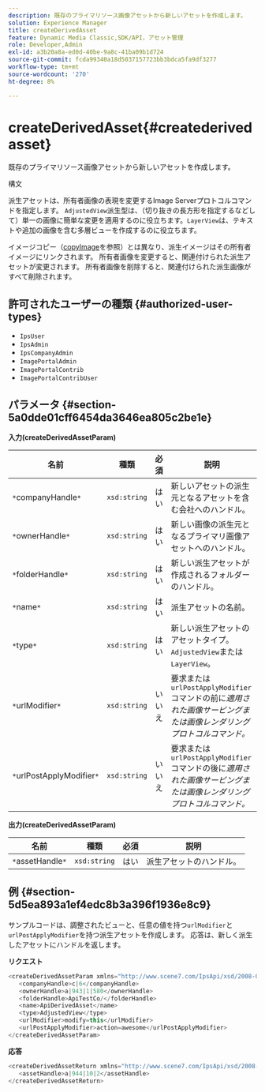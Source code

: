 ```yaml
---
description: 既存のプライマリソース画像アセットから新しいアセットを作成します。
solution: Experience Manager
title: createDerivedAsset
feature: Dynamic Media Classic,SDK/API，アセット管理
role: Developer,Admin
exl-id: a3b20a8a-ed0d-40be-9a8c-41ba09b1d724
source-git-commit: fcda99340a18d5037157723bb3bdca5fa9df3277
workflow-type: tm+mt
source-wordcount: '270'
ht-degree: 8%

---
```


# createDerivedAsset{#createderivedasset}

既存のプライマリソース画像アセットから新しいアセットを作成します。

構文

<!--<a id="section_FE43FF204ED644C2AC901AF45982E942"></a>-->

派生アセットは、所有者画像の表現を変更するImage Serverプロトコルコマンドを指定します。 `AdjustedView`派生型は、（切り抜きの長方形を指定するなどして）単一の画像に簡単な変更を適用するのに役立ちます。`LayerView`は、テキストや追加の画像を含む多層ビューを作成するのに役立ちます。

イメージコピー（[copyImage](../../../operations/c-operations-intro/c-methods/r-copy-image.md#reference-0785131e690b4ad08be69172023f35d0)を参照）とは異なり、派生イメージはその所有者イメージにリンクされます。 所有者画像を変更すると、関連付けられた派生アセットが変更されます。 所有者画像を削除すると、関連付けられた派生画像がすべて削除されます。

## 許可されたユーザーの種類 {#authorized-user-types}

* `IpsUser`
* `IpsAdmin`
* `IpsCompanyAdmin`
* `ImagePortalAdmin`
* `ImagePortalContrib`
* `ImagePortalContribUser`

## パラメータ {#section-5a0dde01cff6454da3646ea805c2be1e}

**入力(createDerivedAssetParam)**

| 名前 | 種類 | 必須 | 説明 |
|---|---|---|---|
| `*`companyHandle`*` | `xsd:string` | はい | 新しいアセットの派生元となるアセットを含む会社へのハンドル。 |
| `*`ownerHandle`*` | `xsd:string` | はい | 新しい画像の派生元となるプライマリ画像アセットへのハンドル。 |
| `*`folderHandle`*` | `xsd:string` | はい | 新しい派生アセットが作成されるフォルダーのハンドル。 |
| `*`name`*` | `xsd:string` | はい | 派生アセットの名前。 |
| `*`type`*` | `xsd:string` | はい | 新しい派生アセットのアセットタイプ。`AdjustedView`または`LayerView`。 |
| `*`urlModifier`*` | `xsd:string` | いいえ | 要求または`urlPostApplyModifier`コマンドの前に&#x200B;*適用された画像サービングまたは画像レンダリングプロトコルコマンド。* |
| `*`urlPostApplyModifier`*` | `xsd:string` | いいえ | 要求または`urlPostApplyModifier`コマンドの後に&#x200B;*適用された画像サービングまたは画像レンダリングプロトコルコマンド。* |

**出力(createDerivedAssetParam)**

| 名前 | 種類 | 必須 | 説明 |
|---|---|---|---|
| `*`assetHandle`*` | `xsd:string` | はい | 派生アセットのハンドル。 |

## 例 {#section-5d5ea893a1ef4edc8b3a396f1936e8c9}

サンプルコードは、調整されたビューと、任意の値を持つ`urlModifier`と`urlPostApplyModifier`を持つ派生アセットを作成します。 応答は、新しく派生したアセットにハンドルを返します。

**リクエスト**

```java
<createDerivedAssetParam xmlns="http://www.scene7.com/IpsApi/xsd/2008-01-15">
   <companyHandle>c|6</companyHandle>
   <ownerHandle>a|943|1|580</ownerHandle>
   <folderHandle>ApiTestCo/</folderHandle>
   <name>ApiDerivedAsset</name>
   <type>AdjustedView</type>
   <urlModifier>modify=this</urlModifier>
   <urlPostApplyModifier>action=awesome</urlPostApplyModifier>
</createDerivedAssetParam>
```

**応答**

```java
<createDerivedAssetReturn xmlns="http://www.scene7.com/IpsApi/xsd/2008-01-15">
   <assetHandle>a|944|10|2</assetHandle>
</createDerivedAssetReturn>
```
